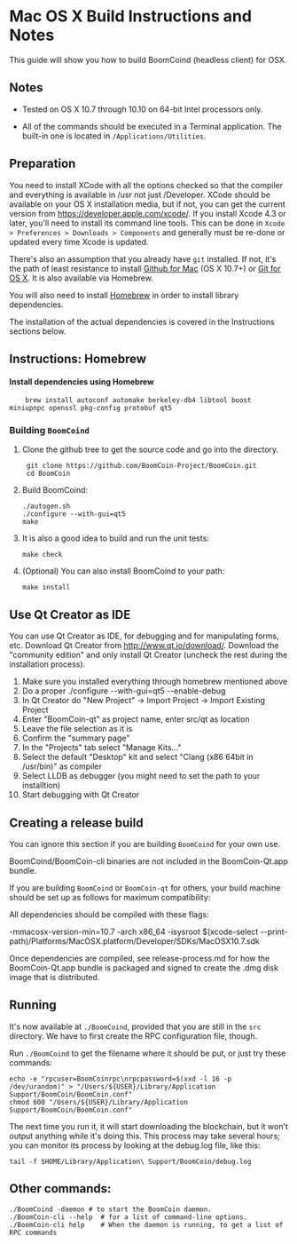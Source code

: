 Mac OS X Build Instructions and Notes
====================================
This guide will show you how to build BoomCoind (headless client) for OSX.

Notes
-----

* Tested on OS X 10.7 through 10.10 on 64-bit Intel processors only.

* All of the commands should be executed in a Terminal application. The
built-in one is located in `/Applications/Utilities`.

Preparation
-----------

You need to install XCode with all the options checked so that the compiler
and everything is available in /usr not just /Developer. XCode should be
available on your OS X installation media, but if not, you can get the
current version from https://developer.apple.com/xcode/. If you install
Xcode 4.3 or later, you'll need to install its command line tools. This can
be done in `Xcode > Preferences > Downloads > Components` and generally must
be re-done or updated every time Xcode is updated.

There's also an assumption that you already have `git` installed. If
not, it's the path of least resistance to install [Github for Mac](https://mac.github.com/)
(OS X 10.7+) or
[Git for OS X](https://code.google.com/p/git-osx-installer/). It is also
available via Homebrew.

You will also need to install [Homebrew](http://brew.sh) in order to install library
dependencies.

The installation of the actual dependencies is covered in the Instructions
sections below.

Instructions: Homebrew
----------------------

#### Install dependencies using Homebrew

        brew install autoconf automake berkeley-db4 libtool boost miniupnpc openssl pkg-config protobuf qt5

### Building `BoomCoind`

1. Clone the github tree to get the source code and go into the directory.

        git clone https://github.com/BoomCoin-Project/BoomCoin.git
        cd BoomCoin

2.  Build BoomCoind:

        ./autogen.sh
        ./configure --with-gui=qt5
        make

3.  It is also a good idea to build and run the unit tests:

        make check

4.  (Optional) You can also install BoomCoind to your path:

        make install

Use Qt Creator as IDE
------------------------
You can use Qt Creator as IDE, for debugging and for manipulating forms, etc.
Download Qt Creator from http://www.qt.io/download/. Download the "community edition" and only install Qt Creator (uncheck the rest during the installation process).

1. Make sure you installed everything through homebrew mentioned above
2. Do a proper ./configure --with-gui=qt5 --enable-debug
3. In Qt Creator do "New Project" -> Import Project -> Import Existing Project
4. Enter "BoomCoin-qt" as project name, enter src/qt as location
5. Leave the file selection as it is
6. Confirm the "summary page"
7. In the "Projects" tab select "Manage Kits..."
8. Select the default "Desktop" kit and select "Clang (x86 64bit in /usr/bin)" as compiler
9. Select LLDB as debugger (you might need to set the path to your installtion)
10. Start debugging with Qt Creator

Creating a release build
------------------------
You can ignore this section if you are building `BoomCoind` for your own use.

BoomCoind/BoomCoin-cli binaries are not included in the BoomCoin-Qt.app bundle.

If you are building `BoomCoind` or `BoomCoin-qt` for others, your build machine should be set up
as follows for maximum compatibility:

All dependencies should be compiled with these flags:

 -mmacosx-version-min=10.7
 -arch x86_64
 -isysroot $(xcode-select --print-path)/Platforms/MacOSX.platform/Developer/SDKs/MacOSX10.7.sdk

Once dependencies are compiled, see release-process.md for how the BoomCoin-Qt.app
bundle is packaged and signed to create the .dmg disk image that is distributed.

Running
-------

It's now available at `./BoomCoind`, provided that you are still in the `src`
directory. We have to first create the RPC configuration file, though.

Run `./BoomCoind` to get the filename where it should be put, or just try these
commands:

    echo -e "rpcuser=BoomCoinrpc\nrpcpassword=$(xxd -l 16 -p /dev/urandom)" > "/Users/${USER}/Library/Application Support/BoomCoin/BoomCoin.conf"
    chmod 600 "/Users/${USER}/Library/Application Support/BoomCoin/BoomCoin.conf"

The next time you run it, it will start downloading the blockchain, but it won't
output anything while it's doing this. This process may take several hours;
you can monitor its process by looking at the debug.log file, like this:

    tail -f $HOME/Library/Application\ Support/BoomCoin/debug.log

Other commands:
-------

    ./BoomCoind -daemon # to start the BoomCoin daemon.
    ./BoomCoin-cli --help  # for a list of command-line options.
    ./BoomCoin-cli help    # When the daemon is running, to get a list of RPC commands
